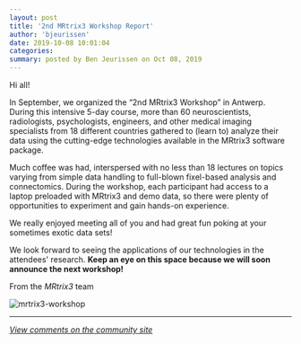 ```yaml
---
layout: post
title: '2nd MRtrix3 Workshop Report'
author: 'bjeurissen'
date: 2019-10-08 10:01:04
categories:
summary: posted by Ben Jeurissen on Oct 08, 2019
---
```

Hi all!

In September, we organized the “2nd MRtrix3 Workshop” in Antwerp. During this intensive 5-day course, more than 60 neuroscientists, radiologists, psychologists, engineers, and other medical imaging specialists from 18 different countries gathered to (learn to) analyze their data using the cutting-edge technologies available in the MRtrix3 software package.

Much coffee was had, interspersed with no less than 18 lectures on topics varying from simple data handling to full-blown fixel-based analysis and connectomics. During the workshop, each participant had access to a laptop preloaded with MRtrix3 and demo data, so there were plenty of opportunities to experiment and gain hands-on experience.

We really enjoyed meeting all of you and had great fun poking at your sometimes exotic data sets!

We look forward to seeing the applications of our technologies in the attendees' research. **Keep an eye on this space because we will soon announce the next workshop!**

From the *MRtrix3* team


![mrtrix3-workshop](https://community.mrtrix.org/uploads/default/optimized/2X/9/9038436ba12c32a05eb7a50f4c5f7448ce9c3e32_2_1322x1000.jpeg)

---

*[View comments on the community site](https://community.mrtrix.org/t/3052)*

            
